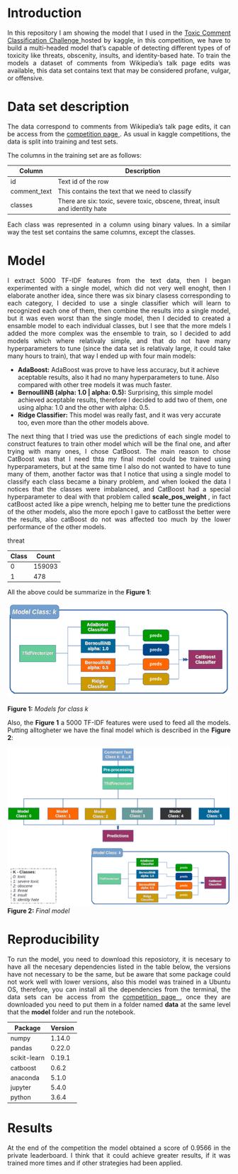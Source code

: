 # Introduction
<p align = "justify">
In this repository I am showing the model that I used in the <a href="https://www.kaggle.com/c/jigsaw-toxic-comment-classification-challenge">Toxic Comment Classification Challenge </a> hosted by kaggle, in this competition, we have to build a multi-headed model that’s capable of detecting different types of of toxicity like threats, obscenity, insults, and identity-based hate. To train the models a dataset of comments from Wikipedia’s talk page edits was available, this data set contains text that may be considered profane, vulgar, or offensive.
</p>

# Data set description
<p align = "justify">
The data correspond to comments from Wikipedia’s talk page edits, it can be access from the <a href = "https://www.kaggle.com/c/jigsaw-toxic-comment-classification-challenge/data"> competition page </a>. As usual in kaggle competitions, the data is split into training and test sets.
</p>
The columns in the training set are as follows:

|Column      | Description                                                       |
|------------|-------------------------------------------------------------------|
|id          | Text id of the row                                                |
|comment_text| This contains the text that we need to classify                   |
|classes     | There are six: toxic, severe toxic, obscene, threat, insult and identity hate|

<p align = "justify">
Each class was represented in a column using binary values. In a similar way the test set contains the same columns, except the classes.
</p>

# Model
<p align="justify">
I extract 5000 TF-IDF features from the text data, then I began experimented with a single model, which did not very well enoght, then I elaborate another idea, since there was six binary clasess corresponding to each category, I decided to use a single classifier which will learn to recognized each one of them, then combine the results into a single model, but it was even worst than the single model, then I decided to created a ensamble model to each individual classes, but I see that the more mdels I added the more complex was the ensemble to train, so I decided to add models which where relativaly simple, and that do not have many hyperparameters to tune (since the data set is relativaly large, it could take many hours to train), that way I ended up with four main models:
</p>

- __AdaBoost:__ AdaBoost was prove to have less accuracy, but it achieve aceptable results, also it had no many hyperparameters to tune. Also compared with other tree models it was much faster.
- __BernoulliNB (alpha: 1.0 | alpha: 0.5):__ Surprising, this simple model achieved aceptable results, therefore I decided to add two of them, one using alpha: 1.0 and the other with alpha: 0.5.
- __Ridge Classifier:__ This model was really fast, and it was very accurate too, even more than the other models above.
<p align = "justify">
The next thing that I tried was use the predictions of each single model to construct features to train other model which will be the final one, and after trying with many ones, I chose CatBoost. The main reason to chose CatBoost was that I need thta my final model could be trained using hyperparameters, but at the same time I also do not wanted to have to tune many of them, another factor was that I notice that using a single model to classify each class became a binary problem, and when looked the data I notices that the classes were imbalanced, and CatBoost had a special hyperparameter to deal with that problem called <b> scale_pos_weight </b>, in fact catBoost acted like a pipe wrench, helping me to better tune the predictions of the other models, also the more epoch I gave to catBosst the better were the results, also catBoost do not was affected too much by the lower performance of the other models.
</p>
threat

| Class | Count |
|-------|-------|
|   0   |159093 |
|   1   |478    |


All the above could be summarize in the __Figure 1__:

![Models](models.png)

__Figure 1:__ _Models for class k_

<p align = "justify">
Also, the <b>Figure 1</b> a 5000 TF-IDF features were used to feed all the models. Putting alltogheter we have the final model which is described in the <b> Figure 2</b>:
</p>

![Model Description](model.png)
__Figure 2:__ _Final model_


# Reproducibility
<p align = "justify">
To run the model, you need to download this reposiotory, it is necesary to have all the necesary dependencies listed in the table below, the versions have not necessary to be the same, but be aware that some package could not work well with lower versions, also this model was trained in a Ubuntu OS, therefore, you can install all the dependencies from the terminal, the data sets can be access from the <a href = "https://www.kaggle.com/c/jigsaw-toxic-comment-classification-challenge/data"> competition page </a>, once they are downloaded you need to put them in a folder named <b>data</b> at the same level that the <b>model</b> folder and run the notebook.
</p>

|       Package     |      Version      |
|-------------------|-------------------|
| numpy             |       1.14.0      |
| pandas            |       0.22.0      |
| scikit-learn      |       0.19.1      |
| catboost          |       0.6.2       |
| anaconda          |       5.1.0       |
|	jupyter 	        |       5.4.0       |
| python            |       3.6.4       |

# Results
<p align="justify">
At the end of the competition the model obtained a score of 0.9566 in the private leaderboard. I think that it could achieve greater results, if it was trained more times and if other strategies had been applied.
</p>

